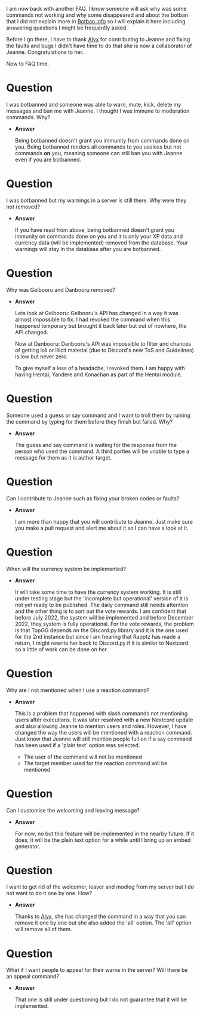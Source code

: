 I am now back with another FAQ. I know someone will ask why was some commands not working and why some disappeared and about the botban that I did not explain more in [Botban info](https://github.com/Varien-1936/Jeanne-Bot/blob/main/JeanneBot%20Wiki/Assets/Botban%20info.md) so I will explain it here including answering questions I might be frequently asked.

Before I go there, I have to thank [Alyx](https://github.com/AlyxFoxy) for contributing to Jeanne and fixing the faults and bugs I didn't have time to do that she is now a collaborator of Jeanne. Congratulations to her.

Now to FAQ time.

# Question

I was botbanned and someone was able to warn, mute, kick, delete my messages and ban me with Jeanne. I thought I was immune to moderation commands. Why?

* **Answer**

    Being botbanned doesn't grant you immunity from commands done on you. Being botbanned renders all commands to you useless but not commands **on** you, meaning someone can still ban you with Jeanne even if you are botbanned.

# Question

I was botbanned but my warnings in a server is still there. Why were they not removed?

* **Answer**

    If you have read from above, being botbanned doesn't grant you immunity on commands done on you and it is only your XP data and currency data (will be implemented) removed from the database. Your warnings will stay in the database after you are botbanned.

# Question

Why was Gelbooru and Danbooru removed?

* **Answer**

    Lets look at Gelbooru:
    Gelbooru's API has changed in a way it was almost impossible to fix. I had revoked the command when this happened temporary but brought it back later but out of nowhere, the API changed.

    Now at Danbooru:
    Danbooru's API was impossible to filter and chances of getting loli or illicit material (due to Discord's new ToS and Guidelines) is low but never zero.

    To give myself a less of a headache, I revoked them. I am happy with having Hentai, Yandere and Konachan as part of the Hentai module.

# Question

Someone used a guess or say command and I want to troll them by ruining the command by typing for them before they finish but failed. Why?

* **Answer**

    The guess and say command is waiting for the response from the person who used the command. A third parties will be unable to type a message for them as it is author target.

# Question

Can I contribute to Jeanne such as fixing your broken codes or faults?

* **Answer**

    I am more than happy that you will contribute to Jeanne. Just make sure you make a pull request and alert me about it so I can have a look at it.

# Question

When will the currency system be implemented?

* **Answer**

    It will take some time to have the currency system working. It is still under testing stage but the 'incomplete but operational' version of it is not yet ready to be published. The daily command still needs attention and the other thing is to sort out the vote rewards. I am confident that before July 2022, the system will be implemented and before December 2022, they system is fully operational. For the vote rewards, the problem is that TopGG depends on the Discord.py library and it is the one used for the 2nd instance but since I am hearing that Rapptz has made a return, I might rewrite her back to Discord.py if it is similar to Nextcord so a little of work can be done on her.

# Question

Why are I not mentioned when I use a reaction command?

* **Answer**

    This is a problem that happened with slash commands not mentioning users after executions. It was later resolved with a new Nextcord update and also allowing Jeanne to mention users and roles. However, I have changed the way the users will be mentioned with a reaction command. Just know that Jeanne will still mention people full on if a say command has been used if a 'plain text' option was selected.

  * The user of the command will not be mentioned
  * The target member used for the reaction command will be mentioned

# Question

Can I customise the welcoming and leaving message?

* **Answer**

    For now, no but this feature will be implemented in the nearby future. If it does, it will be the plain text option for a while until I bring up an embed generator.  

# Question

I want to get rid of the welcomer, leaver and modlog from my server but I do not want to do it one by one. How?

* **Answer**

    Thanks to [Alyx](https://github.com/AlyxFoxy), she has changed the command in a way that you can remove it one by one but she also added the 'all' option. The 'all' option will remove all of them.

# Question

What if I want people to appeal for their warns in the server? Will there be an appeal command?

* **Answer**

    That one is still under questioning but I do not guarantee that it will be implemented.
